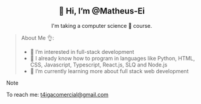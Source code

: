 <div align="center">
<h2>👋 Hi, I’m @Matheus-Ei</h2>
<p>I'm taking a computer science 🤖 course.</p>
</div>

> About Me 👌:
> - 👀 I’m interested in full-stack development
> - 🧨 I already know how to program in languages ​​like Python, HTML, CSS, Javascript, Typescript, React.js, SLQ and Node.js
> - 🌱 I’m currently learning more about full stack web development

> [!NOTE]
> To reach me: t4igacomercial@gmail.com
